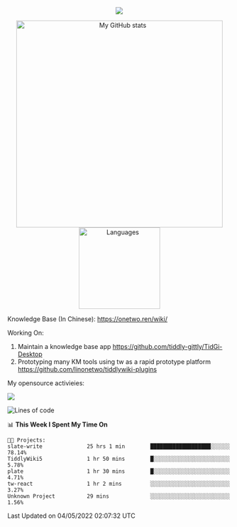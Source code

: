 <a href="https://github.com/linonetwo">
    <p align="center">
        <img src="https://github-profile-trophy.vercel.app/?username=linonetwo&column=7&theme=onedark"/>
    </p>
</a>
<a align="center" href="https://github.com/linonetwo">
  <p align="center">
    <img src="https://github-readme-stats.vercel.app/api?username=linonetwo&show_icons=true&count_private=true" alt="My GitHub stats" width="465"/>
    <img src="https://github-readme-stats.vercel.app/api/top-langs/?username=linonetwo&layout=compact&langs_count=10" alt="Languages" height="183">
  </p>
</a>

Knowledge Base (In Chinese): https://onetwo.ren/wiki/

Working On: 

1. Maintain a knowledge base app https://github.com/tiddly-gittly/TidGi-Desktop
1. Prototyping many KM tools using tw as a rapid prototype platform https://github.com/linonetwo/tiddlywiki-plugins

My opensource activieies:

![](https://visitor-badge.glitch.me/badge?page_id=linonetwo.linonetwo)

<!--START_SECTION:waka-->
![Lines of code](https://img.shields.io/badge/From%20Hello%20World%20I%27ve%20Written-2%20Million%20lines%20of%20code-blue)

📊 **This Week I Spent My Time On** 

```text
🐱‍💻 Projects: 
slate-write              25 hrs 1 min        ███████████████████░░░░░░   78.14% 
TiddlyWiki5              1 hr 50 mins        █░░░░░░░░░░░░░░░░░░░░░░░░   5.78% 
plate                    1 hr 30 mins        █░░░░░░░░░░░░░░░░░░░░░░░░   4.71% 
tw-react                 1 hr 2 mins         ░░░░░░░░░░░░░░░░░░░░░░░░░   3.27% 
Unknown Project          29 mins             ░░░░░░░░░░░░░░░░░░░░░░░░░   1.56%

```


 Last Updated on 04/05/2022 02:07:32 UTC
<!--END_SECTION:waka-->
